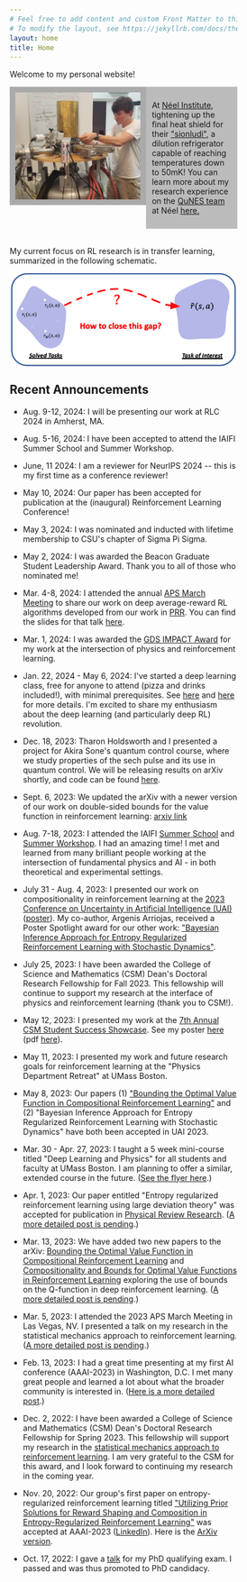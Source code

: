 ```yaml
---
# Feel free to add content and custom Front Matter to this file.
# To modify the layout, see https://jekyllrb.com/docs/themes/#overriding-theme-defaults
layout: home
title: Home
---
```

<!-- <link rel='shortcut icon' type='image/x-icon' href='assets/favicon.ico?' /> -->
<link rel='shortcut icon' type='image/x-icon' href='./favicon.ico?' />

<!-- # DO NOT MOVE THE ABOVE LINE - ITS PLACEMENT (as well as non-exclusion of this file) IS NECESSARY FOR THE FAVICON TO WORK -->

Welcome to my personal website!
<!-- <link rel="stylesheet" type="text/css" href="https://github.com/JacobHA/JacobHA.github.io/css/style.css"> -->
<style>
* {
  box-sizing: border-box;
}

/* Create two unequal columns that floats next to each other */
.column {
    float: left;
    padding: 10px;
}

.left {
    width: 60%; 
    height
}

.right {
    width: 40%;
}

/* Clear floats after the columns */
.row:after {
    content: "";
    display: table;
    clear: both;
}
</style>

<div class="row">
  <div class="column left" style="background-color:#aaa;">
  <a href = "/neel-research/">
    <img align = "left" src="assets/20190626neelpic.PNG" width = 400px>
  </a>
  </div>
  <div class="column right" style="background-color:#bbb;">
    <p>At <a href="https://neel.cnrs.fr/en">Néel Institute</a>, tightening up the final heat shield for their <a href="https://en.wikipedia.org/wiki/Dilution_refrigerator">"sionludi"</a>, a dilution refrigerator capable of reaching temperatures down to 50mK! You can learn more about my research experience on the <a href= "https://neel.cnrs.fr/en/equipes-poles-et-services/nano-electronique-quantique-et-spectroscopie-qunes">QuNES team</a> at Néel <a href="/neel-research/">here.</a>
    </p>
  </div>
</div>


<br>
<div class="row-after">
<!-- The purpose of this website is to post updates, blogs, and tutorials on various topics related to physics, mathematics, and machine learning - as well as other topics that I find interesting. -->

My current focus on RL research is in transfer learning, summarized in the following schematic.

<!-- Insert the transfer_schematic.png, scaled down and center it -->
<p align="center">
<img align = "center" src="assets/transfer_schematic.png" width = 400px>
</p>

<!-- I hope to use this website as a resource for explaining my research and some of my Github repositories. -->
</div>
<h2>Recent Announcements</h2>

- Aug. 9-12, 2024: I will be presenting our work at RLC 2024 in Amherst, MA.

- Aug. 5-16, 2024: I have been accepted to attend the IAIFI Summer School and Summer Workshop.

- June, 11 2024: I am a reviewer for NeurIPS 2024 -- this is my first time as a conference reviewer!

- May 10, 2024: Our paper has been accepted for publication at the (inaugural) Reinforcement Learning Conference!

- May 3, 2024: I was nominated and inducted with lifetime membership to CSU's chapter of Sigma Pi Sigma.

- May 2, 2024: I was awarded the Beacon Graduate Student Leadership Award. Thank you to all of those who nominated me!

- Mar. 4-8, 2024: I attended the annual [APS March Meeting][aps24-link] to share our work on deep average-reward RL algorithms developed from our work in [PRR][prr-link]. You can find the slides for that talk [here][aps24-slides].

- Mar. 1, 2024: I was awarded the [GDS IMPACT Award][gds-link] for my work at the intersection of physics and reinforcement learning.

- Jan. 22, 2024 - May 6, 2024: I've started a deep learning class, free for anyone to attend (pizza and drinks included!), with minimal prerequisites. See [here][linkedin-class] and [here][deep-repo] for more details. I'm excited to share my enthusiasm about the deep learning (and particularly deep RL) revolution. 

- Dec. 18, 2023: Tharon Holdsworth and I presented a project for Akira Sone's quantum control course, where we study properties of the sech pulse and its use in quantum control. We will be releasing results on arXiv shortly, and code can be found [here][sech-repo]. 

- Sept. 6, 2023: We updated the arXiv with a newer version of our work on double-sided bounds for the value function in reinforcement learning: [arxiv link][arxiv-bounds]

- Aug. 7-18, 2023: I attended the IAIFI [Summer School](https://iaifi.org/phd-summer-school.html) and [Summer Workshop](https://iaifi.org/summer-workshop.html). I had an amazing time! I met and learned from many brilliant people working at the intersection of fundamental physics and AI - in both theoretical and experimental settings. 

- July 31 - Aug. 4, 2023: I presented our work on compositionality in reinforcement learning at the [2023 Conference on Uncertainty in Artificial Intelligence (UAI)][uai-ja-link] ([poster][ja-uai-poster]). My co-author, Argenis Arriojas, received a Poster Spotlight award for our other work: ["Bayesian Inference Approach for Entropy Regularized Reinforcement Learning with Stochastic Dynamics"][uai-aa-link].

- July 25, 2023: I have been awarded the College of Science and Mathematics (CSM) Dean's Doctoral Research Fellowship for Fall 2023. This fellowship will continue to support my research at the interface of physics and reinforcement learning (thank you to CSM!).

- May 12, 2023: I presented my work at the [7th Annual CSM Student Success Showcase](https://www.umb.edu/news_events_media/events/seventh_annual_csm_student_success_showcase). See my poster [here][csm-poster-link] (pdf [here][csm-pdf-poster]).

- May 11, 2023: I presented my work and future research goals for reinforcement learning at the "Physics Department Retreat" at UMass Boston.

- May 8, 2023: Our papers (1) ["Bounding the Optimal Value Function in Compositional Reinforcement Learning"](https://arxiv.org/abs/2303.02557) and (2) "Bayesian Inference Approach for Entropy Regularized Reinforcement Learning with Stochastic Dynamics" have both been accepted in UAI 2023.

- Mar. 30 - Apr. 27, 2023: I taught a 5 week mini-course titled "Deep Learning and Physics" for all students and faculty at UMass Boston. I am planning to offer a similar, extended course in the future. ([See the flyer here][minicourse-flyer].)

- Apr. 1, 2023: Our paper entitled "Entropy regularized reinforcement learning using large deviation theory" was accepted for publication in [Physical Review Research][prr-link]. ([A more detailed post is pending][pending-post].)

- Mar. 13, 2023: We have added two new papers to the arXiv: [Bounding the Optimal Value Function in Compositional Reinforcement Learning](https://arxiv.org/abs/2303.02557) and [Compositionality and Bounds for Optimal Value Functions in Reinforcement Learning](https://arxiv.org/abs/2302.09676) exploring the use of bounds on the Q-function in deep reinforcement learning. ([A more detailed post is pending][pending-post].)

- Mar. 5, 2023: I attended the 2023 APS March Meeting in Las Vegas, NV. I presented a talk on my research in the statistical mechanics approach to reinforcement learning. ([A more detailed post is pending][pending-post].)

- Feb. 13, 2023: I had a great time presenting at my first AI conference (AAAI-2023) in Washington, D.C. I met many great people and learned a lot about what the broader community is interested in. ([Here is a more detailed post][aaai-post].)

- Dec. 2, 2022: I have been awarded a College of Science and Mathematics (CSM) Dean's Doctoral Research Fellowship for Spring 2023. This fellowship will support my research in the [statistical mechanics approach to reinforcement learning][arxiv-paper]. I am very grateful to the CSM for this award, and I look forward to continuing my research in the coming year.

- Nov. 20, 2022: Our group's first paper on entropy-regularized reinforcement learning titled ["Utilizing Prior Solutions for Reward Shaping and Composition in Entropy-Regularized Reinforcement Learning"][research-post] was accepted at AAAI-2023 ([LinkedIn][linkedin-link]). Here is the [ArXiv version][new-arxiv-paper].

- Oct. 17, 2022: I gave a [talk][slides-link] for my PhD qualifying exam. I passed and was thus promoted to PhD candidacy.

[uai-ja-link]: https://proceedings.mlr.press/v216/adamczyk23a.html

[uai-aa-link]: https://proceedings.mlr.press/v216/arriojas23a.html

[linkedin-link]: https://www.linkedin.com/posts/jacob-adamczyk-182b8a1a4_composable-deep-reinforcement-learning-for-activity-7000170354451054592-B5X0?utm_source=share&utm_medium=member_desktop

[slides-link]: /assets/qualifying-exam-slides.pdf

[arxiv-paper]: https://arxiv.org/abs/2106.03931

[new-arxiv-paper]: https://arxiv.org/abs/2212.01174

[research-post]: /rewardshaping-research

[aaai-post]: /aaai-2023

[pending-post]: /pending-post

[prr-link]: https://journals.aps.org/prresearch/accepted/81076Yf5R561237418ac5b2093a5adf6f2ed1000c

[minicourse-flyer]: /assets/minicourse-flyer.pdf

[csm-poster-link]: /assets/CSM%20JHA%202023_video.pptx

[csm-pdf-poster]: /assets/CSMJHA2023.pdf

[research-page]: research

[linkedin-class]: https://www.linkedin.com/posts/jacob-adamczyk-182b8a1a4_im-excited-to-announce-advertise-that-activity-7153832919436836865-G5Cd?utm_source=share&utm_medium=member_desktop

[deep-repo]: https://github.com/jacobha/deep-learning

[aps24-link]: https://meetings.aps.org/Meeting/MAR24/Session/S28.2

[sech-repo]: https://github.com/jacobha/sech_pulse

[arxiv-bounds]: https://arxiv.org/abs/2302.09676

[aps24-slides]: /assets/APS24.pdf

[ja-uai-poster]: /assets/536_adamczyk.pdf

[gds-link]: https://engage.aps.org/gds/honors/prizes-awards/impact-award
